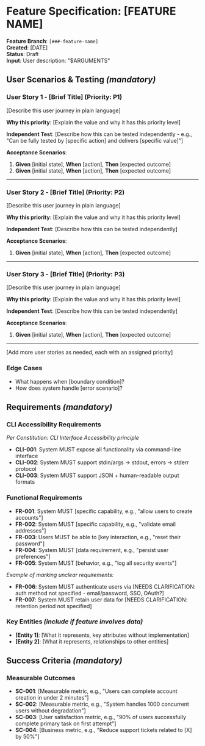 # Feature Specification: [FEATURE NAME]

**Feature Branch**: `[###-feature-name]`  
**Created**: [DATE]  
**Status**: Draft  
**Input**: User description: "$ARGUMENTS"

## User Scenarios & Testing *(mandatory)*

<!--
  IMPORTANT: User stories should be PRIORITIZED as user journeys ordered by importance.
  Each user story/journey must be INDEPENDENTLY TESTABLE - meaning if you implement just ONE of them,
  you should still have a viable MVP (Minimum Viable Product) that delivers value.
  
  Assign priorities (P1, P2, P3, etc.) to each story, where P1 is the most critical.
  Think of each story as a standalone slice of functionality that can be:
  - Developed independently
  - Tested independently
  - Deployed independently
  - Demonstrated to users independently
-->

### User Story 1 - [Brief Title] (Priority: P1)

[Describe this user journey in plain language]

**Why this priority**: [Explain the value and why it has this priority level]

**Independent Test**: [Describe how this can be tested independently - e.g., "Can be fully tested by [specific action] and delivers [specific value]"]

**Acceptance Scenarios**:

1. **Given** [initial state], **When** [action], **Then** [expected outcome]
2. **Given** [initial state], **When** [action], **Then** [expected outcome]

---

### User Story 2 - [Brief Title] (Priority: P2)

[Describe this user journey in plain language]

**Why this priority**: [Explain the value and why it has this priority level]

**Independent Test**: [Describe how this can be tested independently]

**Acceptance Scenarios**:

1. **Given** [initial state], **When** [action], **Then** [expected outcome]

---

### User Story 3 - [Brief Title] (Priority: P3)

[Describe this user journey in plain language]

**Why this priority**: [Explain the value and why it has this priority level]

**Independent Test**: [Describe how this can be tested independently]

**Acceptance Scenarios**:

1. **Given** [initial state], **When** [action], **Then** [expected outcome]

---

[Add more user stories as needed, each with an assigned priority]

### Edge Cases

<!--
  ACTION REQUIRED: The content in this section represents placeholders.
  Fill them out with the right edge cases.
-->

- What happens when [boundary condition]?
- How does system handle [error scenario]?

## Requirements *(mandatory)*

### CLI Accessibility Requirements
*Per Constitution: CLI Interface Accessibility principle*

- **CLI-001**: System MUST expose all functionality via command-line interface
- **CLI-002**: System MUST support stdin/args → stdout, errors → stderr protocol
- **CLI-003**: System MUST support JSON + human-readable output formats

<!--
  ACTION REQUIRED: The content in this section represents placeholders.
  Fill them out with the right functional requirements.
-->

### Functional Requirements

- **FR-001**: System MUST [specific capability, e.g., "allow users to create accounts"]
- **FR-002**: System MUST [specific capability, e.g., "validate email addresses"]  
- **FR-003**: Users MUST be able to [key interaction, e.g., "reset their password"]
- **FR-004**: System MUST [data requirement, e.g., "persist user preferences"]
- **FR-005**: System MUST [behavior, e.g., "log all security events"]

*Example of marking unclear requirements:*

- **FR-006**: System MUST authenticate users via [NEEDS CLARIFICATION: auth method not specified - email/password, SSO, OAuth?]
- **FR-007**: System MUST retain user data for [NEEDS CLARIFICATION: retention period not specified]

### Key Entities *(include if feature involves data)*

- **[Entity 1]**: [What it represents, key attributes without implementation]
- **[Entity 2]**: [What it represents, relationships to other entities]

## Success Criteria *(mandatory)*

<!--
  ACTION REQUIRED: Define measurable success criteria.
  These must be technology-agnostic and measurable.
-->

### Measurable Outcomes

- **SC-001**: [Measurable metric, e.g., "Users can complete account creation in under 2 minutes"]
- **SC-002**: [Measurable metric, e.g., "System handles 1000 concurrent users without degradation"]
- **SC-003**: [User satisfaction metric, e.g., "90% of users successfully complete primary task on first attempt"]
- **SC-004**: [Business metric, e.g., "Reduce support tickets related to [X] by 50%"]

